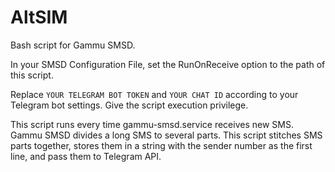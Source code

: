 # AltSIM

Bash script for Gammu SMSD.

In your SMSD Configuration File, set the RunOnReceive option to the path of this script.

Replace `YOUR TELEGRAM BOT TOKEN` and `YOUR CHAT ID` according to your Telegram bot settings. Give the script execution privilege.

This script runs every time gammu-smsd.service receives new SMS. Gammu SMSD divides a long SMS to several parts. This script stitches SMS parts together, stores them in a string with the sender number as the first line, and pass them to Telegram API.
